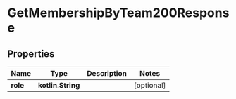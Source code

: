 
# GetMembershipByTeam200Response

## Properties
| Name | Type | Description | Notes |
| ------------ | ------------- | ------------- | ------------- |
| **role** | **kotlin.String** |  |  [optional] |



